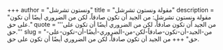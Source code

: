 +++
author = "ونستون تشرشل"
title = "مقولة ونستون تشرشل"
description = "مقولة ونستون تشرشل: من الجيد أن تكون صادقاً، لكن من الضروري أيضًا أن تكون على حق."
quote = '''من الجيد أن تكون صادقاً، لكن من الضروري أيضًا أن تكون على حق.'''
slug = "من-الجيد-أن-تكون-صادقاً-لكن-من-الضروري-أيضًا-أن-تكون-على-حق"
+++
من الجيد أن تكون صادقاً، لكن من الضروري أيضًا أن تكون على حق.
